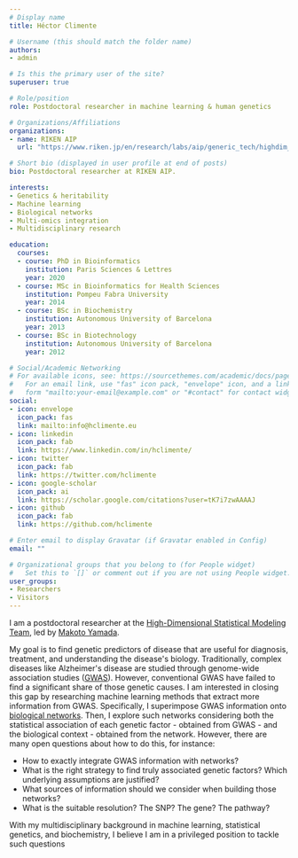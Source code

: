 ```yaml
---
# Display name
title: Héctor Climente

# Username (this should match the folder name)
authors:
- admin

# Is this the primary user of the site?
superuser: true

# Role/position
role: Postdoctoral researcher in machine learning & human genetics

# Organizations/Affiliations
organizations:
- name: RIKEN AIP
  url: "https://www.riken.jp/en/research/labs/aip/generic_tech/highdim_stat_model/"

# Short bio (displayed in user profile at end of posts)
bio: Postdoctoral researcher at RIKEN AIP.

interests:
- Genetics & heritability
- Machine learning
- Biological networks
- Multi-omics integration
- Multidisciplinary research

education:
  courses:
  - course: PhD in Bioinformatics
    institution: Paris Sciences & Lettres
    year: 2020
  - course: MSc in Bioinformatics for Health Sciences
    institution: Pompeu Fabra University
    year: 2014	
  - course: BSc in Biochemistry
    institution: Autonomous University of Barcelona
    year: 2013
  - course: BSc in Biotechnology
    institution: Autonomous University of Barcelona
    year: 2012

# Social/Academic Networking
# For available icons, see: https://sourcethemes.com/academic/docs/page-builder/#icons
#   For an email link, use "fas" icon pack, "envelope" icon, and a link in the
#   form "mailto:your-email@example.com" or "#contact" for contact widget.
social:
- icon: envelope
  icon_pack: fas
  link: mailto:info@hclimente.eu
- icon: linkedin
  icon_pack: fab
  link: https://www.linkedin.com/in/hclimente/
- icon: twitter
  icon_pack: fab
  link: https://twitter.com/hclimente
- icon: google-scholar
  icon_pack: ai
  link: https://scholar.google.com/citations?user=tK7i7zwAAAAJ
- icon: github
  icon_pack: fab
  link: https://github.com/hclimente

# Enter email to display Gravatar (if Gravatar enabled in Config)
email: ""

# Organizational groups that you belong to (for People widget)
#   Set this to `[]` or comment out if you are not using People widget.
user_groups:
- Researchers
- Visitors
---
```


I am a postdoctoral researcher at the [High-Dimensional Statistical Modeling Team](https://www.riken.jp/en/research/labs/aip/generic_tech/highdim_stat_model/), led by [Makoto Yamada](https://riken-yamada.github.io/).

My goal is to find genetic predictors of disease that are useful for diagnosis, treatment, and understanding the disease's biology. Traditionally, complex diseases like Alzheimer's disease are studied through genome-wide association studies ([GWAS](https://en.wikipedia.org/wiki/Genome-wide_association_study)). However, conventional GWAS have failed to find a significant share of those genetic causes. I am interested in closing this gap by researching machine learning methods that extract more information from GWAS. Specifically, I superimpose GWAS information onto [biological networks](https://en.wikipedia.org/wiki/Biological_network). Then, I explore such networks considering both the statistical association of each genetic factor - obtained from GWAS - and the biological context - obtained from the network. However, there are many open questions about how to do this, for instance:

- How to exactly integrate GWAS information with networks?
- What is the right strategy to find truly associated genetic factors? Which underlying assumptions are justified?
- What sources of information should we consider when building those networks?
- What is the suitable resolution? The SNP? The gene? The pathway?

With my multidisciplinary background in machine learning, statistical genetics, and biochemistry, I believe I am in a privileged position to tackle such questions


